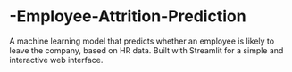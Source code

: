 # -Employee-Attrition-Prediction
A machine learning model that predicts whether an employee is likely to leave the company, based on HR data. Built with Streamlit for a simple and interactive web interface.
